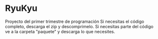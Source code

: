# RyuKyu
Proyecto del primer trimestre de programación
Si necesitas el código completo, descarga el zip y descomprimelo.
Si necesitas parte del código ve a la carpeta "paquete" y descarga lo que necesites.

